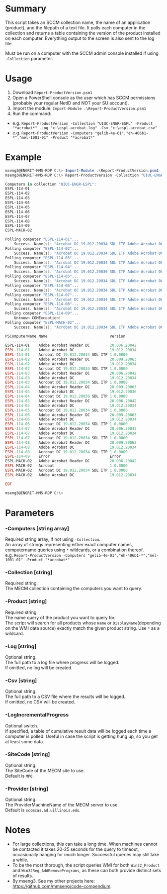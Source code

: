 # Summary
This script takes an SCCM collection name, the name of an application (product), and the filepath of a text file. It polls each computer in the collection and returns a table containing the version of the product installed on each computer. Everything output to the screen is also sent to the log file.  

Must be run on a computer with the SCCM admin console installed if using `-Collection` parameter.  

# Usage
1. Download `Report-ProductVersion.psm1`
2. Open a PowerShell console as the user which has SCCM permissions (probably your regular NetID and NOT your SU account).
3. Import the module: `Import-Module .\Report-ProductVersion.psm1`
4. Run the command:
  - e.g. `Report-ProductVersion -Collection "UIUC-ENGR-ESPL" -Product "*acrobat*" -Log "c:\espl-acrobat.log" -Csv "c:\espl-acrobat.csv"`
  - e.g. `Report-ProductVersion -Computers "gelib-4e-01","eh-406b1-*","mel-1001-01" -Product "*acrobat*"`

# Example
```powershell
mseng3@ENGRIT-MMS-RDP C:\> Import-Module .\Report-ProductVersion.psm1
mseng3@ENGRIT-MMS-RDP C:\> Report-ProductVersion -Collection "UIUC-ENGR-ESPL" -Product "*acrobat*" -Log "c:\epsl-acrobat.log" -Csv "c:\espl-acrobat.csv"

Computers in collection "UIUC-ENGR-ESPL":
ESPL-114-01
ESPL-114-02
ESPL-114-03
ESPL-114-04
ESPL-114-05
ESPL-114-06
ESPL-114-07
ESPL-114-08
ESPL-114-09
ESPL-MACH-02

Polling computer "ESPL-114-01"...
    Success. Name(s): "Acrobat DC 19.012.20034 SDL ITP Adobe Acrobat DC Adobe Acrobat Reader DC", Version(s): "1.0.0000 19.012.20034 20.006.20042".
Polling computer "ESPL-114-02"...
    Success. Name(s): "Acrobat DC 19.012.20034 SDL ITP Adobe Acrobat DC Adobe Acrobat Reader DC", Version(s): "1.0.0000 19.012.20034 20.009.20063".
Polling computer "ESPL-114-03"...
    Success. Name(s): "Acrobat DC 19.012.20034 SDL ITP Adobe Acrobat DC Adobe Acrobat Reader DC", Version(s): "1.0.0000 19.012.20034 20.006.20042".
Polling computer "ESPL-114-04"...
    Success. Name(s): "Acrobat DC 19.012.20036 SDL ITP Adobe Acrobat DC Adobe Acrobat Reader DC", Version(s): "1.0.0000 19.012.20036 20.009.20063".
Polling computer "ESPL-114-05"...
    Success. Name(s): "Acrobat DC 19.012.20034 SDL ITP Adobe Acrobat DC Adobe Acrobat Reader DC", Version(s): "1.0.0000 19.012.20034 20.006.20042".
Polling computer "ESPL-114-06"...
    Success. Name(s): "Acrobat DC 19.012.20034 SDL ITP Adobe Acrobat DC Adobe Acrobat Reader DC", Version(s): "1.0.0000 19.012.20034 20.009.20063".
Polling computer "ESPL-114-07"...
    Success. Name(s): "Acrobat DC 19.012.20034 SDL ITP Adobe Acrobat DC Adobe Acrobat Reader DC", Version(s): "1.0.0000 19.012.20034 20.006.20042".
Polling computer "ESPL-114-08"...
    Success. Name(s): "Acrobat DC 19.012.20034 SDL ITP Adobe Acrobat DC Adobe Acrobat Reader DC", Version(s): "1.0.0000 19.012.20034 20.009.20063".
Polling computer "ESPL-114-09"...
    Unknown COMException!
Polling computer "ESPL-MACH-02"...
    Success. Name(s): "Acrobat DC 19.012.20034 SDL ITP Adobe Acrobat DC Adobe Acrobat Reader DC Acrobat", Version(s): "1.0.0000 19.012.20034 20.006.20042 1.0.0000".

PSComputerName Name                            Version
-------------- ----                            -------
ESPL-114-01    Adobe Acrobat Reader DC         20.006.20042
ESPL-114-01    Adobe Acrobat DC                19.012.20034
ESPL-114-01    Acrobat DC 19.012.20034 SDL ITP 1.0.0000
ESPL-114-02    Adobe Acrobat Reader DC         20.009.20063
ESPL-114-02    Adobe Acrobat DC                19.012.20034
ESPL-114-02    Acrobat DC 19.012.20034 SDL ITP 1.0.0000
ESPL-114-03    Adobe Acrobat Reader DC         20.006.20042
ESPL-114-03    Adobe Acrobat DC                19.012.20034
ESPL-114-03    Acrobat DC 19.012.20034 SDL ITP 1.0.0000
ESPL-114-04    Adobe Acrobat Reader DC         20.009.20063
ESPL-114-04    Adobe Acrobat DC                19.012.20036
ESPL-114-04    Acrobat DC 19.012.20036 SDL ITP 1.0.0000
ESPL-114-05    Adobe Acrobat Reader DC         20.006.20042
ESPL-114-05    Adobe Acrobat DC                19.012.20034
ESPL-114-05    Acrobat DC 19.012.20034 SDL ITP 1.0.0000
ESPL-114-06    Adobe Acrobat Reader DC         20.009.20063
ESPL-114-06    Adobe Acrobat DC                19.012.20034
ESPL-114-06    Acrobat DC 19.012.20034 SDL ITP 1.0.0000
ESPL-114-07    Adobe Acrobat Reader DC         20.006.20042
ESPL-114-07    Adobe Acrobat DC                19.012.20034
ESPL-114-07    Acrobat DC 19.012.20034 SDL ITP 1.0.0000
ESPL-114-08    Adobe Acrobat Reader DC         20.009.20063
ESPL-114-08    Adobe Acrobat DC                19.012.20034
ESPL-114-08    Acrobat DC 19.012.20034 SDL ITP 1.0.0000
ESPL-114-09    Error                           Error
ESPL-MACH-02   Adobe Acrobat Reader DC         20.006.20042
ESPL-MACH-02   Acrobat                         1.0.0000
ESPL-MACH-02   Acrobat DC 19.012.20034 SDL ITP 1.0.0000
ESPL-MACH-02   Adobe Acrobat DC                19.012.20034

EOF

mseng3@ENGRIT-MMS-RDP C:\>
```

# Parameters

### -Computers [string array]
Required string array, if not using `-Collection`.  
An array of strings representing either exact computer names, computername queries using `*` wildcards, or a combination thereof.  
e.g. `Report-ProductVersion -Computers "gelib-4e-01","eh-406b1-*","mel-1001-01" -Product "*acrobat*"`

### -Collection [string]
Required string.  
The MECM collection containing the computers you want to query.  

### -Product [string]
Required string.  
The name query of the product you want to query for.  
The script will search for all products whose `Name` or `DisplayName`(depending on the WMI data source) exactly match the given product string. Use `*` as a wildcard.  

### -Log [string]
Optional string.  
The full path to a log file where progress will be logged.  
If omitted, no log will be created.  

### -Csv [string]
Optional string.  
The full path to a CSV file where the results will be logged.  
If omitted, no CSV will be created.  

### -LogIncrementalProgress
Optional switch.  
If specified, a table of cumulative result data will be logged each time a computer is polled. Useful in case the script is getting hung up, so you get at least some data.  

### -SiteCode [string]
Optional string.  
The SiteCode of the MECM site to use.  
Default is `MP0`.  

### -Provider [string]
Optional string.  
The ProviderMachineName of the MECM server to use.  
Default is `sccmcas.ad.uillinois.edu`.  

# Notes
- For large collections, this can take a long time. When machines cannot be contacted it takes 20-25 seconds for the query to timeout, occasionally hanging for much longer. Successful queries may still take a while.
- To be the most thorough, the script queries WMI for both `Win32_Product` and `Win32Reg_AddRemovePrograms`, as these can both provide distinct sets of results.  
- By mseng3. See my other projects here: https://github.com/mmseng/code-compendium.
